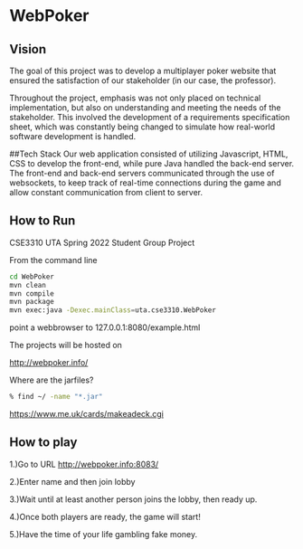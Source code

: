# WebPoker

## Vision
The goal of this project was to develop a multiplayer poker website that ensured the satisfaction of our stakeholder (in our case, the professor). 

Throughout the project, emphasis was not only placed on technical implementation, but also on understanding and meeting the needs of the stakeholder. 
This involved the development of a requirements specification sheet, which was constantly being changed to simulate how real-world software development is handled. 

##Tech Stack
Our web application consisted of utilizing Javascript, HTML, CSS to develop the front-end, while pure Java handled the back-end server.
The front-end and back-end servers communicated through the use of websockets, to keep track of real-time connections during the game and allow constant communication from client to server. 

## How to Run
CSE3310 UTA Spring 2022 Student Group Project


From the command line
```bash
cd WebPoker
mvn clean
mvn compile
mvn package
mvn exec:java -Dexec.mainClass=uta.cse3310.WebPoker
```
point a webbrowser to 127.0.0.1:8080/example.html

The projects will be hosted on

http://webpoker.info/


Where are the jarfiles?
```bash
% find ~/ -name "*.jar"
```


https://www.me.uk/cards/makeadeck.cgi

## How to play
1.)Go to URL http://webpoker.info:8083/

2.)Enter name and then join lobby

3.)Wait until at least another person joins the lobby, then ready up. 

4.)Once both players are ready, the game will start!

5.)Have the time of your life gambling fake money.


